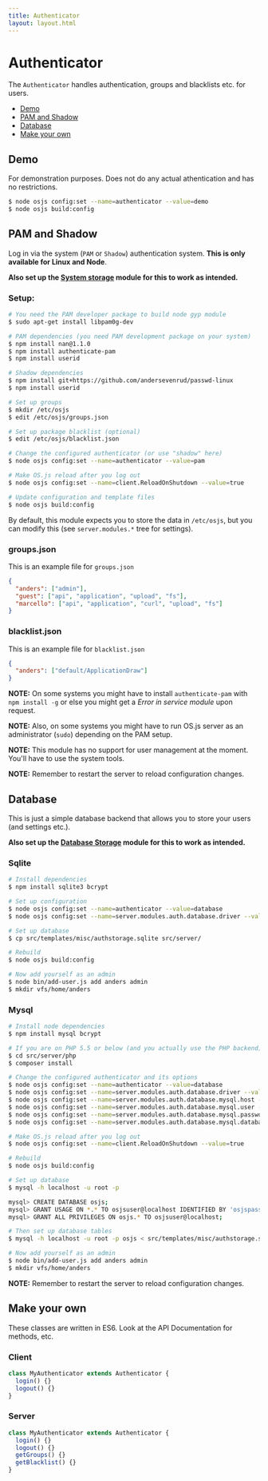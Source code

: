 ```yaml
---
title: Authenticator
layout: layout.html
---
```


# Authenticator

The `Authenticator` handles authentication, groups and blacklists etc. for users.

* [Demo](#demo)
* [PAM and Shadow](#pam-and-shadow)
* [Database](#database)
* [Make your own](#make-your-own)

## Demo

For demonstration purposes. Does not do any actual athentication and has no restrictions.

```bash
$ node osjs config:set --name=authenticator --value=demo
$ node osjs build:config
```

## PAM and Shadow

Log in via the system (`PAM` or `Shadow`) authentication system. **This is only available for Linux and Node**.

**Also set up the [System storage](/manual/storage/modules/#system) module for this to work as intended.**

### Setup:

```bash
# You need the PAM developer package to build node gyp module
$ sudo apt-get install libpam0g-dev

# PAM dependencies (you need PAM development package on your system)
$ npm install nan@1.1.0
$ npm install authenticate-pam
$ npm install userid

# Shadow dependencies
$ npm install git+https://github.com/andersevenrud/passwd-linux
$ npm install userid

# Set up groups
$ mkdir /etc/osjs
$ edit /etc/osjs/groups.json

# Set up package blacklist (optional)
$ edit /etc/osjs/blacklist.json

# Change the configured authenticator (or use "shadow" here)
$ node osjs config:set --name=authenticator --value=pam

# Make OS.js reload after you log out
$ node osjs config:set --name=client.ReloadOnShutdown --value=true

# Update configuration and template files
$ node osjs build:config
```

By default, this module expects you to store the data in `/etc/osjs`, but you can modify this (see `server.modules.*` tree for settings).

### groups.json

This is an example file for `groups.json`

```json
{
  "anders": ["admin"],
  "guest": ["api", "application", "upload", "fs"],
  "marcello": ["api", "application", "curl", "upload", "fs"]
}
```

### blacklist.json

This is an example file for `blacklist.json`

```json
{
  "anders": ["default/ApplicationDraw"]
}
```

**NOTE:** On some systems you might have to install `authenticate-pam` with `npm install -g` or else you might get a *Error in service module* upon request.

**NOTE:** Also, on some systems you might have to run OS.js server as an administrator (`sudo`) depending on the PAM setup.

**NOTE:** This module has no support for user management at the moment. You'll have to use the system tools.

**NOTE:** Remember to restart the server to reload configuration changes.

## Database

This is just a simple database backend that allows you to store your users (and settings etc.).

**Also set up the [Database Storage](/modules/storage/#database) module for this to work as intended.**

### Sqlite

```bash
# Install dependencies
$ npm install sqlite3 bcrypt

# Set up configuration
$ node osjs config:set --name=authenticator --value=database
$ node osjs config:set --name=server.modules.auth.database.driver --value=sqlite

# Set up database
$ cp src/templates/misc/authstorage.sqlite src/server/

# Rebuild
$ node osjs build:config

# Now add yourself as an admin
$ node bin/add-user.js add anders admin
$ mkdir vfs/home/anders
```

### Mysql

```bash
# Install node dependencies
$ npm install mysql bcrypt

# If you are on PHP 5.5 or below (and you actually use the PHP backend):
$ cd src/server/php
$ composer install

# Change the configured authenticator and its options
$ node osjs config:set --name=authenticator --value=database
$ node osjs config:set --name=server.modules.auth.database.driver --value=mysql
$ node osjs config:set --name=server.modules.auth.database.mysql.host --value=localhost
$ node osjs config:set --name=server.modules.auth.database.mysql.user --value=osjsuser
$ node osjs config:set --name=server.modules.auth.database.mysql.password --value=osjspassword
$ node osjs config:set --name=server.modules.auth.database.mysql.database --value=osjs

# Make OS.js reload after you log out
$ node osjs config:set --name=client.ReloadOnShutdown --value=true

# Rebuild
$ node osjs build:config

# Set up database
$ mysql -h localhost -u root -p

mysql> CREATE DATABASE osjs;
mysql> GRANT USAGE ON *.* TO osjsuser@localhost IDENTIFIED BY 'osjspassword';
mysql> GRANT ALL PRIVILEGES ON osjs.* TO osjsuser@localhost;

# Then set up database tables
$ mysql -h localhost -u root -p osjs < src/templates/misc/authstorage.sql

# Now add yourself as an admin
$ node bin/add-user.js add anders admin
$ mkdir vfs/home/anders
```

**NOTE:** Remember to restart the server to reload configuration changes.

## Make your own

These classes are written in ES6. Look at the API Documentation for methods, etc.

### Client

```javascript
class MyAuthenticator extends Authenticator {
  login() {}
  logout() {}
}
```

### Server

```javascript
class MyAuthenticator extends Authenticator {
  login() {}
  logout() {}
  getGroups() {}
  getBlacklist() {}
}
```


